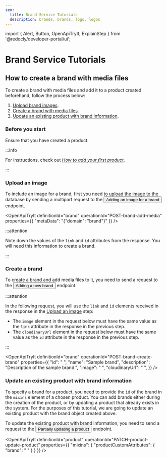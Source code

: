 ```yaml
---
seo:
  title: Brand Service Tutorials
  description: brands, brands, logo, logos
---
```


import {
  Alert,
  Button,
  OpenApiTryIt,
  ExplainStep
 } from '@redocly/developer-portal/ui';

# Brand Service Tutorials

## How to create a brand with media files

To create a brand with media files and add it to a product created beforehand, follow the process below:

1. [Upload brand images](#upload-an-image).
2. [Create a brand with media files](#create-a-brand).
3. [Update an existing product with brand information](#update-an-existing-product-with-brand-information).

### Before you start

Ensure that you have created a product. 

:::info

For instructions, check out [*How to add your first product*](/content/product/#how-to-add-your-first-product).

:::

### Upload an image

To include an image for a brand, first you need to upload the image to the database by sending a multipart request to the <nobr><Button to="/openapi/brand/#operation/POST-brand-add-media" size="small">Adding an image for a brand</Button></nobr> endpoint.

<OpenApiTryIt
  definitionId="brand"
  operationId="POST-brand-add-media"
  properties={{
    "metaData": "{\"domain\": \"brand\"}"
  }}
/>

:::attention

Note down the values of the `link` and `id` attributes from the response. You will need this information to create a brand.

:::

### Create a brand

To create a brand and add media files to it, you need to send a request to the <nobr><Button to="/openapi/brand/#operation/POST-brand-create-brand" size="small">Adding a new brand</Button></nobr> endpoint. 

:::attention

In the following request, you will use the `link` and `id` elements received in the response in the [Upload an image](#upload-an-image) step:

* The `image` element in the request below must have the same value as the `link` attribute in the response in the previous step.
* The `cloudinaryUrl` element in the request below must have the same value as the `id` attribute in the response in the previous step.

:::

<OpenApiTryIt
  definitionId="brand"
  operationId="POST-brand-create-brand"
  properties={{
    "id": " ",
    "name": "Sample brand",
    "description": "Description of the sample brand.",
    "image": " ",
    "cloudinaryUrl": " ",
  }}
/>

### Update an existing product with brand information

To specify a brand for a product, you need to provide the `id` of the brand in the `mixins` element of a chosen product. You can add brands either during the creation of the product, or by updating a product that already exists in the system. For the purposes of this tutorial, we are going to update an existing product with the brand object created above.

To update the existing product with brand information, you need to send a request to the <nobr><Button to="/openapi/product/#operation/PATCH-product-update-product" size="small">Partially updating a product</Button></nobr> endpoint.

<OpenApiTryIt
  definitionId="product"
  operationId="PATCH-product-update-product"
  properties={{
    "mixins": {
        "productCustomAttributes": {
            "brand": " "
        }
    }
  }}
/>
